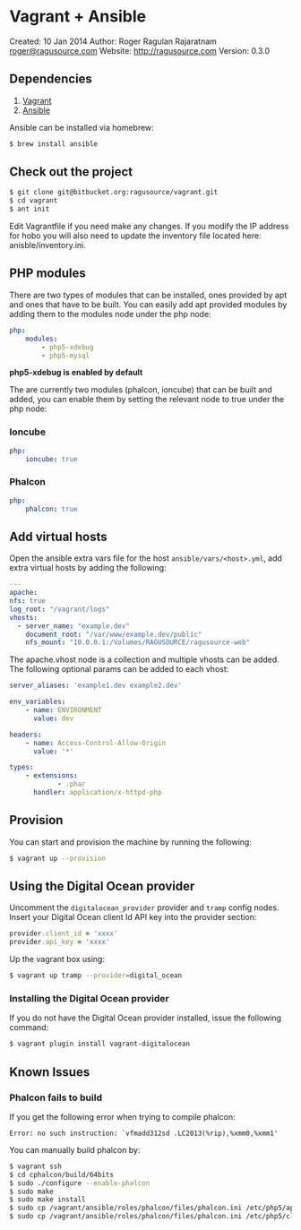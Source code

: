 # Vagrant + Ansible
Created: 10 Jan 2014
Author:  Roger Ragulan Rajaratnam <roger@ragusource.com>
Website: http://ragusource.com
Version: 0.3.0

## Dependencies

1. [Vagrant](http://vagrantup.com/)
2. [Ansible](http://ansible.com/)

Ansible can be installed via homebrew:

```bash
$ brew install ansible
```

## Check out the project

```bash
$ git clone git@bitbucket.org:ragusource/vagrant.git
$ cd vagrant
$ ant init
```

Edit Vagrantfile if you need make any changes. If you modify the IP address for hobo you will also need to update the
inventory file located here: anisble/inventory.ini.

## PHP modules

There are two types of modules that can be installed, ones provided by apt and ones that have to be built. You can easily add
apt provided modules by adding them to the modules node under the php node:

```yml
php:
    modules:
        - php5-xdebug
        - php5-mysql
```

__php5-xdebug is enabled by default__

The are currently two modules (phalcon, ioncube) that can be built and added, you can enable them by setting the relevant node
to true under the php node:

### Ioncube

```yml
php:
    ioncube: true
```

### Phalcon

```yml
php:
    phalcon: true
```

## Add virtual hosts

Open the ansible extra vars file for the host ```ansible/vars/<host>.yml```, add extra virtual hosts by adding the
following:


```yml
---
apache:
nfs: true
log_root: "/vagrant/logs"
vhosts:
  - server_name: "example.dev"
    document_root: "/var/www/example.dev/public"
    nfs_mount: "10.0.0.1:/Volumes/RAGUSOURCE/ragusource-web"
```

The apache.vhost node is a collection and multiple vhosts can be added. The following optional params can be added to each vhost:

```yml
server_aliases: 'example1.dev example2.dev'
```

```yml
env_variables:
    - name: ENVIRONMENT
      value: dev
```

```yml
headers:
    - name: Access-Control-Allow-Origin
      value: '*'
```

```yml
types:
    - extensions:
            - .phar
      handler: application/x-httpd-php
```

## Provision

You can start and provision the machine by running the following:

```bash
$ vagrant up --provision
```

## Using the Digital Ocean provider

Uncomment the ```digitalocean_provider``` provider and ```tramp``` config nodes. Insert your Digital Ocean client Id
API key into the provider section:

```ruby
provider.client_id = 'xxxx'
provider.api_key = 'xxxx'
```

Up the vagrant box using:

```bash
$ vagrant up tramp --provider=digital_ocean
```

### Installing the Digital Ocean provider

If you do not have the Digital Ocean provider installed, issue the following command:

```bash
$ vagrant plugin install vagrant-digitalocean
```

## Known Issues

### Phalcon fails to build

If you get the following error when trying to compile phalcon:

```
Error: no such instruction: `vfmadd312sd .LC2013(%rip),%xmm0,%xmm1'
```

You can manually build phalcon by:

```bash
$ vagrant ssh
$ cd cphalcon/build/64bits
$ sudo ./configure --enable-phalcon
$ sudo make
$ sudo make install
$ sudo cp /vagrant/ansible/roles/phalcon/files/phalcon.ini /etc/php5/apache2/conf.d/.
$ sudo cp /vagrant/ansible/roles/phalcon/files/phalcon.ini /etc/php5/cli/conf.d/.
```
